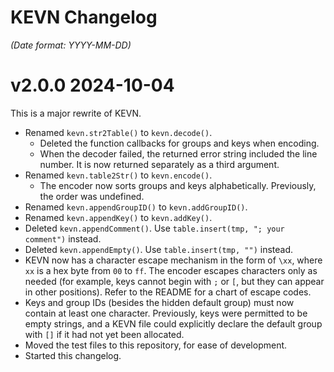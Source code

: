 # KEVN Changelog

*(Date format: YYYY-MM-DD)*

# v2.0.0 2024-10-04

This is a major rewrite of KEVN.

* Renamed `kevn.str2Table()` to  `kevn.decode()`.
  * Deleted the function callbacks for groups and keys when encoding.
  * When the decoder failed, the returned error string included the line number. It is now returned separately as a third argument.
* Renamed `kevn.table2Str()` to `kevn.encode()`.
  * The encoder now sorts groups and keys alphabetically. Previously, the order was undefined.
* Renamed `kevn.appendGroupID()` to `kevn.addGroupID()`.
* Renamed `kevn.appendKey()` to `kevn.addKey()`.
* Deleted `kevn.appendComment()`. Use `table.insert(tmp, "; your comment")` instead.
* Deleted `kevn.appendEmpty()`. Use `table.insert(tmp, "")` instead.
* KEVN now has a character escape mechanism in the form of `\xx`, where `xx` is a hex byte from `00` to `ff`. The encoder escapes characters only as needed (for example, keys cannot begin with `;` or `[`, but they can appear in other positions). Refer to the README for a chart of escape codes.
* Keys and group IDs (besides the hidden default group) must now contain at least one character. Previously, keys were permitted to be empty strings, and a KEVN file could explicitly declare the default group with `[]` if it had not yet been allocated.
* Moved the test files to this repository, for ease of development.
* Started this changelog.
